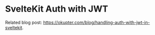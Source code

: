 # SvelteKit Auth with JWT

Related blog post: https://okupter.com/blog/handling-auth-with-jwt-in-sveltekit.